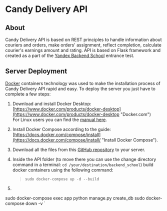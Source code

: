 # Candy Delivery API
  
## About
Candy Delivery API is based on REST principles to handle information about couriers and orders, make orders' assignment, reflect completion, calculate courier's earnings amount and rating. API is based on Flask framework and created as a part of the [Yandex Backend School](https://academy.yandex.ru/schools/backend) entrance test.

## Server Deployment
[Docker](https://www.docker.com) containers technology was used to make the installation process of Candy Delivery API rapid and easy. To deploy the server you just have to complete a few steps:

1. Download and install Docker Desktop: [https://www.docker.com/products/docker-desktop](https://www.docker.com/products/docker-desktop "Docker.com")  
For Linux users you can find the [manual here](https://hub.docker.com/search?q=&type=edition&offering=community&operating_system=linux "Docker Hub").
2. Install Docker Compose according to the guide: [https://docs.docker.com/compose/install](https://docs.docker.com/compose/install/ "Install Docker Compose").
3. Download all the files from this [GitHub repository](https://github.com/Linkerin/backend_school) to your server.
4. Inside the API folder (to move there you can use the change directory command in a terminal: `cd /your/destination/backend_school`) build docker containers using the following command:

   >`sudo docker-compose up -d --build`
5. 

sudo docker-compose exec app python manage.py create_db
sudo docker-compose down -v
`